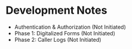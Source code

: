 # Development Notes

- Authentication & Authorization (Not Initiated)
- Phase 1: Digitalized Forms (Not Initiated)
- Phase 2: Caller Logs (Not Initiated)